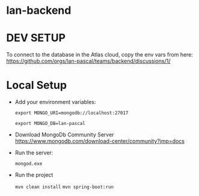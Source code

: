 # lan-backend

# DEV SETUP

To connect to the database in the Atlas cloud, copy the env vars from here: https://github.com/orgs/lan-pascal/teams/backend/discussions/1/



# Local Setup


* Add your environment variables:

 	``export MONGO_URI=mongodb://localhost:27017``
 	
 	``export MONGO_DB=lan-pascal``
* Download MongoDb Community Server
	https://www.mongodb.com/download-center/community?jmp=docs
	
* Run the server:

	``mongod.exe``
	
* Run the project

	``mvn clean install``
	``mvn spring-boot:run``
